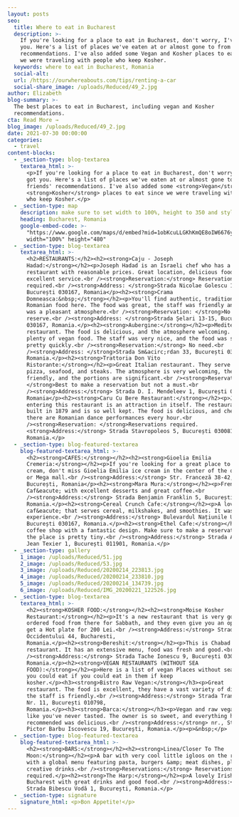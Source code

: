 ```yaml
---
layout: posts
seo:
  title: Where to eat in Bucharest
  description: >-
    If you're looking for a place to eat in Bucharest, don't worry, I've got
    you. Here's a list of places we've eaten at or almost gone to from friends'
    recommendations. I've also added some Vegan and Kosher places to eat since
    we were traveling with people who keep Kosher.
  keywords: where to eat in Bucharest, Romania
  social-alt:
  url: /https://ourwhereabouts.com/tips/renting-a-car
  social-share_image: /uploads/Reduced/49_2.jpg
author: Elizabeth
blog-summary: >-
  The best places to eat in Bucharest, including vegan and Kosher
  recommendations.
cta: Read More →
blog_image: /uploads/Reduced/49_2.jpg
date: 2021-07-30 00:00:00
categories:
  - travel
content-blocks:
  - _section-type: blog-textarea
    textarea_html: >-
      <p>If you're looking for a place to eat in Bucharest, don't worry, I've
      got you. Here's a list of places we've eaten at or almost gone to from
      friends' recommendations. I've also added some <strong>Vegan</strong> and
      <strong>Kosher</strong> places to eat since we were traveling with people
      who keep Kosher.</p>
  - _section-type: map
    description: make sure to set width to 100%, height to 350 and style to border 2
    heading: Bucharest, Romania
    google-embed-code: >-
      "https://www.google.com/maps/d/embed?mid=1obKcuLLGKhKmQE8oIW6676yCErTBEgYU&ehbc=2E312F"
      width="100%" height="480"
  - _section-type: blog-textarea
    textarea_html: >-
      <h2>RESTAURANTS:</h2><h2><strong>Caju - Joseph
      Hadad:</strong></h2><p>Joseph Hadad is an Israeli chef who has a
      restaurant with reasonable prices. Great location, delicious food, and
      excellent service.<br /><strong>Reservation:</strong> Reservations
      required.<br /><strong>Address: </strong>Strada Nicolae Golescu 16,
      București 030167, Romania</p><h2><strong>Crama
      Domneasca:&nbsp;</strong></h2><p>You'll find authentic, traditional
      Romanian food here. The food was great, the staff was friendly and there
      was a pleasant atmosphere.<br /><strong>Reservation: </strong>No need to
      reserve.<br /><strong>Address: </strong>Strada Șelari 13-15, București
      030167, Romania.</p><h2><strong>Aubergine:</strong></h2><p>Mediterranean
      restaurant. The food is delicious, and the atmosphere welcoming. They have
      plenty of vegan food. The staff was very nice, and the food was served
      pretty quickly.<br /><strong>Reservation:</strong> No need.<br
      /><strong>Address: </strong>Strada Sm&acirc;rdan 33, București 030073,
      Romania.</p><h2><strong>Trattoria Don Vito
      Ristorante:</strong></h2><p>Great Italian restaurant. They serve pasta,
      pizza, seafood, and steaks. The atmosphere is very welcoming, the staff is
      friendly, and the portions are significant.<br /><strong>Reservation:
      </strong>Best to make a reservation but not a must.<br
      /><strong>Address:</strong> Strada D. I. Mendeleev 1, București 030167,
      Romania</p><h2><strong>Caru Cu Bere Restaurant:</strong></h2><p>Just
      entering this restaurant is an attraction in itself. The restaurant was
      built in 1879 and is so well kept. The food is delicious, and cheap, and
      there are Romanian dance performances every hour.<br
      /><strong>Reservation: </strong>Reservations required.
      <strong>Address:</strong> Strada Stavropoleos 5, București 030081,
      Romania.</p>
  - _section-type: blog-featured-textarea
    blog-featured-textarea_html: >-
      <h2><strong>CAFES:</strong></h2><h2><strong>Gioelia Emilia
      Cremeria:</strong></h2><p>If you're looking for a great place to get ice
      cream, don't miss Gioelia Emilia ice cream in the center of the old town
      or Mega mall.<br /><strong>Address:</strong> Str. Franceză 38-42,
      București, Romania</p><h2><strong>Mara Mura:</strong></h2><p>French
      Caf&eacute; with excellent desserts and great coffee.<br
      /><strong>Address:</strong> Strada Benjamin Franklin 5, București 010288,
      Romania.</p><h2><strong>Cereal Crunch Cafe:</strong></h2><p>A lovely
      caf&eacute; that serves cereal, milkshakes, and smoothies. It was a unique
      experience.<br /><strong>Address:</strong> Bulevardul Națiunile Unite 3,
      București 030167, Romania.</p><h2><strong>Ethel Cafe:</strong></h2><p>Cute
      coffee shop with a fantastic design. Make sure to make a reservation since
      the place is pretty tiny.<br /><strong>Address:</strong> Strada Aviator
      Jean Texier 1, București 011901, Romania.</p>
  - _section-type: gallery
    1_image: /uploads/Reduced/51.jpg
    2_image: /uploads/Reduced/53.jpg
    3_image: /uploads/Reduced/20200214_223813.jpg
    4_image: /uploads/Reduced/20200214_233810.jpg
    5_image: /uploads/Reduced/20200214_134739.jpg
    6_image: /uploads/Reduced/IMG_20200221_122526.jpg
  - _section-type: blog-textarea
    textarea_html: >-
      <h2><strong>KOSHER FOOD:</strong></h2><h2><strong>Moise Kosher
      Restaurant:</strong></h2><p>It's a new restaurant that is very good. We
      ordered food from there for Sabbath, and they even give you an option to
      get a Hot plate for 200 Lei.<br /><strong>Address:</strong> Strada
      Occidentului 44, Bucharesti,
      Romania.</p><h2><strong>Bereshit:</strong></h2><p>This is Chabad's
      restaurant. It has an extensive menu, food was fresh and good.<br
      /><strong>Address:</strong> Strada Tache Ionescu 9, București 030167,
      Romania.</p><h2><strong>VEGAN RESTAURANTS (WITHOUT SEA
      FOOD):</strong></h2><p>Here is a list of vegan Places without seafood that
      you could eat if you could eat in them if keep
      kosher.​</p><h3><strong>Bistro Raw Vegan:</strong></h3><p>Great
      restaurant. The food is excellent, they have a vast variety of dishes, and
      the staff is friendly.<br /><strong>Address:</strong> Strada Transilvaniei
      Nr. 11, București 010798,
      Romania.</p><h3><strong>Barca:</strong></h3><p>Vegan and raw vegan food
      like you've never tasted. The owner is so sweet, and everything he
      recommended was delicious.<br /><strong>Address:</strong> nr., Strada
      Pictor Barbu Iscovescu 19, București, Romania.</p><p>&nbsp;</p>
  - _section-type: blog-featured-textarea
    blog-featured-textarea_html: >-
      <h2><strong>BARS:</strong></h2><h2><strong>Linea/Closer To The
      Moon:</strong></h2><p>A bar with very cool little igloos on the rooftop
      with a global menu featuring pasta, burgers &amp; meat dishes, plus
      creative drinks.<br /><strong>Reservations:</strong> Reservations are
      required.</p><h2><strong>The Harp:</strong></h2><p>A lovely Irish pub in
      Bucharest with great drinks and good food.<br /><strong>Address:</strong>
      Strada Bibescu Vodă 1, București, Romania.</p>
  - _section-type: signature
    signature_html: <p>Bon Appetite!</p>
---
```

